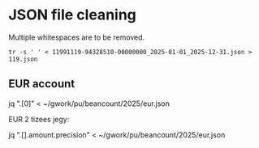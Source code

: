 # JSON file cleaning

Multiple whitespaces are to be removed.

```shell
tr -s ' ' < 11991119-94328510-00000000_2025-01-01_2025-12-31.json > 119.json
```

## EUR account

jq ".[0]" < ~/gwork/pu/beancount/2025/eur.json

EUR 2 tizees jegy:

jq ".[].amount.precision" < ~/gwork/pu/beancount/2025/eur.json
